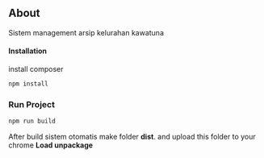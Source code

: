 
## About 
Sistem management arsip kelurahan kawatuna


#### Installation

install composer

```bash
npm install
```

### Run Project

```bash
npm run build
```

After build sistem otomatis make folder <b>dist</b>. and upload this folder to your chrome <b>Load unpackage</b>
